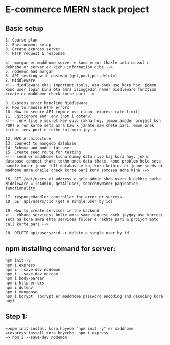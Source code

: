 # E-commerce MERN stack project

## Basic setup

    1. Course plan
    2. Environment setup
    3. Create express server
    4. HTTP request & response

    <!--morgan er maddhome server e kono error thakle seta consol e dekhabe or server er kichu information dibe -->
    5. nodemon and morgan
    6. API testing with postman (get,post,put,delete)
    7. Middleware
    <!-- Middleware ekti important tools, eta onek use kora hoy. jemon kono user login kina eta amra isLoggedIn namer middleware function create er maddhome check korte pari -->

    8. Express error handling Middleware
    9. How to handle HTTP errors
    10. How to secure API (npm-> xss-clean, express-rate-limit)
    11. .gitignore and .env (npm i dotenv)
    <!-- .env file e secret key gulo rakha hoy. jemon amader project kon PORT e run korbe seta amra kaw k janate naw chete pari. emon onek kichui .env port e rekhe kaj kora jay-->

    12. MVC Architecture
    13. connect to mongodb database
    14. Schema and model for user
    15. Create seed route for testing
    <!-- seed er maddhome kichu dummy data niye kaj kora hoy. jokhn database connect thake tokhn onek data thake. kono problem hole seta handle korar jonne full database e kaj kora kothin. ei jonne seeds er madhome amra chaile check korte pari kono somossa ache kina -->

    16. GET /api/users ei address e gele admin shob users k dekhte parbe.
    Middleware = isAdmin, getAllUser, searchByName+ pagination functionality

    17. responseHandler controller for error or success.
    18. GET api/users/:id (get a single user by id)

    19. How to create services in the backend
    <!-- ekhane servicess bolte amra same request onek jaygay use kortesi. seta na kore amra ekta services folder e rakhte pari & proijon moto call korte pari -->

    20. DELETE api/users/:id -> delete a single user by id

## npm installing comand for server:

    npm init -y
    npm i express
    npm i --save-dev nodemon
    npm i --save-dev morgan
    npm i body-parser
    npm i http-errors
    npm i dotenv
    npm i mongoose
    npm i bcrypt  (bcrypt er maddhome password encoding and decoding kora hoy)

## Step 1:

    =>npm init install kora hoyece "npm init -y" er maddhome
    =>express install kora hoyeche. npm i express
    => npm i --save-dev nodemon
